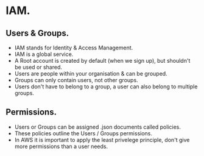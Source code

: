 # **IAM.**

## **Users & Groups.**

* IAM stands for Identity & Access Management.
* IAM is a global service.
* A Root account is created by default (when we sign up), but shouldn't be used or shared.
* Users are people within your organisation & can be grouped.
* Groups can only contain users, not other groups.
* Users don't have to belong to a group, a user can also belong to multiple groups.

## **Permissions.**

* Users or Groups can be assigned .json documents called policies.
* These policies outline the Users / Groups permissions.
* In AWS it is important to apply the least privelege principle, don't give more permissions than a user needs.